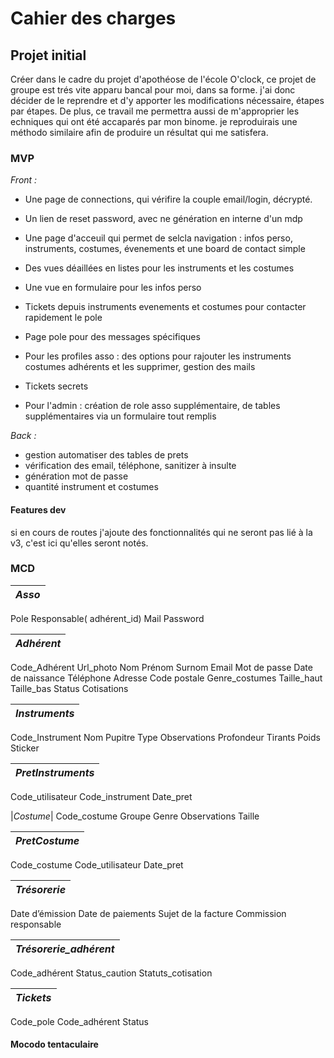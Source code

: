 # Cahier des charges

## Projet initial

Créer dans le cadre du projet d'apothéose de l'école O'clock, ce projet de groupe est trés vite apparu bancal pour moi, dans sa forme. j'ai donc décider de le reprendre et d'y apporter les modifications nécessaire, étapes par étapes. De plus, ce travail me permettra aussi de m'approprier les echniques qui ont été accaparés par mon binome. je reproduirais une méthodo similaire afin de produire un résultat qui me satisfera.

### MVP

*Front :*

- Une page de connections, qui vérifire la couple email/login, décrypté.
- Un lien de reset password, avec ne génération en interne d'un mdp
- Une page d'acceuil qui permet de selcla navigation : infos perso, instruments, costumes, évenements et une board de contact simple
- Des vues déaillées en listes pour les instruments et les costumes
- Une vue en formulaire pour les infos perso
- Tickets depuis instruments evenements et costumes pour contacter rapidement le pole
- Page pole pour des messages spécifiques

- Pour les profiles asso : des options pour rajouter les instruments costumes adhérents et les supprimer, gestion des mails
- Tickets secrets
- Pour l'admin : création de role asso supplémentaire, de tables supplémentaires via un formulaire tout remplis

*Back :*

- gestion automatiser des tables de prets
- vérification des email, téléphone, sanitizer à insulte
- génération mot de passe
- quantité instrument et costumes

#### Features dev

si en cours de routes j'ajoute des fonctionnalités qui ne seront pas lié à la v3, c'est ici qu'elles seront notés.

### MCD

|*Asso*|
|--------|
Pole
Responsable( adhérent_id)
Mail
Password

|*Adhérent*|
|----------|
Code_Adhérent
Url_photo
Nom
Prénom
Surnom
Email
Mot de passe
Date de naissance
Téléphone
Adresse
Code postale
Genre_costumes
Taille_haut
Taille_bas
Status
Cotisations

|*Instruments*|
|--------------|
Code_Instrument
Nom
Pupitre
Type
Observations
Profondeur
Tirants
Poids
Sticker

|*PretInstruments*|
|-----------------|
Code_utilisateur
Code_instrument
Date_pret

|*Costume*|
Code_costume
Groupe
Genre
Observations
Taille

|*PretCostume*|
|-------------|
Code_costume
Code_utilisateur
Date_pret

|*Trésorerie*|
|------------|
Date d’émission
Date de paiements
Sujet de la facture
Commission responsable

|*Trésorerie_adhérent*|
|----------------------|
Code_adhérent
Status_caution
Statuts_cotisation

|*Tickets*|
|---------|
Code_pole
Code_adhérent
Status

#### Mocodo tentaculaire

